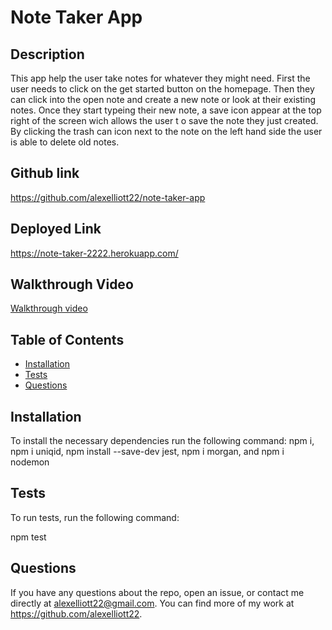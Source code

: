 
  # Note Taker App

  ## Description
  This app help the user take notes for whatever they might need. First the user needs to click on the get started button on the homepage. Then they can click into the open note and create a new note or look at their existing notes. Once they start typeing their new note, a save icon appear at the top right of the screen wich allows the user t o save the note they just created. By clicking the trash can icon next to the note on the left hand side the user is able to delete old notes.

  ## Github link
  <https://github.com/alexelliott22/note-taker-app>

  ## Deployed Link
  <https://note-taker-2222.herokuapp.com/>


  ## Walkthrough Video
  [Walkthrough video](https://drive.google.com/file/d/18IG-HO4UPWxDRVJoOcg-yJvWhkrib8Yj/view?usp=sharing)

  ## Table of Contents

  * [Installation](#installation)
  * [Tests](#tests)
  * [Questions](#questions)

  ## Installation

  To install the necessary dependencies run the following command:
  npm i, npm i uniqid, npm install --save-dev jest, npm i morgan, and npm i nodemon


  ## Tests

  To run tests, run the following command:
  
  npm test

  ## Questions 
  If you have any questions about the repo, open an issue, or contact me directly at <alexelliott22@gmail.com>. You can find more of my work at <https://github.com/alexelliott22>.
